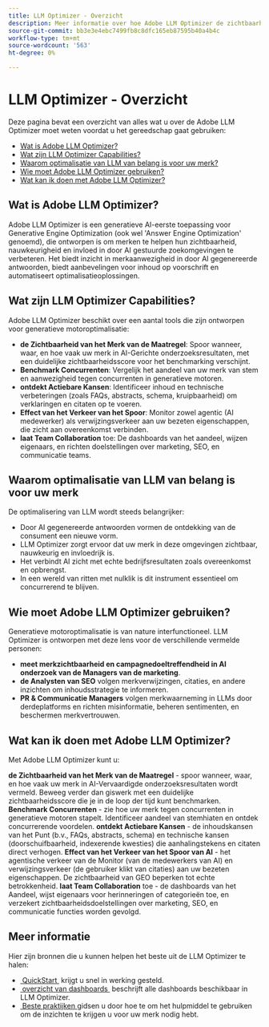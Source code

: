 ```yaml
---
title: LLM Optimizer - Overzicht
description: Meer informatie over hoe Adobe LLM Optimizer de zichtbaarheid van merken verhoogt in zoekopdrachten die door AI worden gestuurd. Houd opmerkingen, citaten en inzichten bij. Optimaliseren vandaag voor betere betrokkenheid en invloed.
source-git-commit: bb3e3e4ebc7499fb8c8dfc165eb87595b40a4b4c
workflow-type: tm+mt
source-wordcount: '563'
ht-degree: 0%

---
```



# LLM Optimizer - Overzicht

Deze pagina bevat een overzicht van alles wat u over de Adobe LLM Optimizer moet weten voordat u het gereedschap gaat gebruiken:

* [Wat is Adobe LLM Optimizer?](#what-is-adobe-llm-optimizer)
* [Wat zijn LLM Optimizer Capabilities?](#what-are-llm-optimizer-capabilities)
* [Waarom optimalisatie van LLM van belang is voor uw merk?](#why-llm-optimization-matters-for-your-brand)
* [Wie moet Adobe LLM Optimizer gebruiken?](#who-should-use-adobe-llm-optimizer)
* [Wat kan ik doen met Adobe LLM Optimizer?](#what-can-i-do-with-adobe-llm-optimizer)

## Wat is Adobe LLM Optimizer?

Adobe LLM Optimizer is een generatieve AI-eerste toepassing voor Generative Engine Optimization (ook wel &#39;Answer Engine Optimization&#39; genoemd), die ontworpen is om merken te helpen hun zichtbaarheid, nauwkeurigheid en invloed in door AI gestuurde zoekomgevingen te verbeteren. Het biedt inzicht in merkaanwezigheid in door AI gegenereerde antwoorden, biedt aanbevelingen voor inhoud op voorschrift en automatiseert optimalisatieoplossingen.

## Wat zijn LLM Optimizer Capabilities?

Adobe LLM Optimizer beschikt over een aantal tools die zijn ontworpen voor generatieve motoroptimalisatie:

* **de Zichtbaarheid van het Merk van de Maatregel**: Spoor wanneer, waar, en hoe vaak uw merk in AI-Gerichte onderzoeksresultaten, met een duidelijke zichtbaarheidsscore voor het benchmarking verschijnt.
* **Benchmark Concurrenten**: Vergelijk het aandeel van uw merk van stem en aanwezigheid tegen concurrenten in generatieve motoren.
* **ontdekt Actiebare Kansen**: Identificeer inhoud en technische verbeteringen (zoals FAQs, abstracts, schema, kruipbaarheid) om verklaringen en citaten op te voeren.
* **Effect van het Verkeer van het Spoor**: Monitor zowel agentic (AI medewerker) als verwijzingsverkeer aan uw bezeten eigenschappen, die zicht aan overeenkomst verbinden.
* **laat Team Collaboration** toe: De dashboards van het aandeel, wijzen eigenaars, en richten doelstellingen over marketing, SEO, en communicatie teams.

## Waarom optimalisatie van LLM van belang is voor uw merk

De optimalisering van LLM wordt steeds belangrijker:

* Door AI gegenereerde antwoorden vormen de ontdekking van de consument een nieuwe vorm.
* LLM Optimizer zorgt ervoor dat uw merk in deze omgevingen zichtbaar, nauwkeurig en invloedrijk is.
* Het verbindt AI zicht met echte bedrijfsresultaten zoals overeenkomst en opbrengst.
* In een wereld van ritten met nulklik is dit instrument essentieel om concurrerend te blijven.

## Wie moet Adobe LLM Optimizer gebruiken?

Generatieve motoroptimalisatie is van nature interfunctioneel. LLM Optimizer is ontworpen met deze lens voor de verschillende vermelde personen:

* **meet merkzichtbaarheid en campagnedoeltreffendheid in AI onderzoek van de Managers van de marketing**.
* **de Analysten van SEO** volgen merkverwijzingen, citaties, en andere inzichten om inhoudsstrategie te informeren.
* **PR &amp; Communicatie Managers** volgen merkwaarneming in LLMs door derdeplatforms en richten misinformatie, beheren sentimenten, en beschermen merkvertrouwen.

## Wat kan ik doen met Adobe LLM Optimizer?

Met Adobe LLM Optimizer kunt u:

**de Zichtbaarheid van het Merk van de Maatregel** - spoor wanneer, waar, en hoe vaak uw merk in AI-Vervaardigde onderzoeksresultaten wordt vermeld. Beweeg verder dan giswerk met een duidelijke zichtbaarheidsscore die je in de loop der tijd kunt benchmarken.
**Benchmark Concurrenten** - zie hoe uw merk tegen concurrenten in generatieve motoren stapelt. Identificeer aandeel van stemhiaten en ontdek concurrerende voordelen.
**ontdekt Actiebare Kansen** - de inhoudskansen van het Punt (b.v., FAQs, abstracts, schema) en technische kansen (doorschuifbaarheid, indexerende kwesties) die aanhalingstekens en citaten direct verhogen.
**Effect van het Verkeer van het Spoor van AI** - het agentische verkeer van de Monitor (van de medewerkers van AI) en verwijzingsverkeer (de gebruiker klikt van citaties) aan uw bezeten eigenschappen. De zichtbaarheid van GEO beperken tot echte betrokkenheid.
**laat Team Collaboration** toe - de dashboards van het Aandeel, wijst eigenaars voor herinneringen of categorieën toe, en verzekert zichtbaarheidsdoelstellingen over marketing, SEO, en communicatie functies worden gevolgd.


## Meer informatie

Hier zijn bronnen die u kunnen helpen het beste uit de LLM Optimizer te halen:

* [&#x200B; QuickStart &#x200B;](/help/overview/quick-start.md) krijgt u snel in werking gesteld.
* [&#x200B; overzicht van dashboards &#x200B;](/help/dashboards/dashboards-overview.md) beschrijft alle dashboards beschikbaar in LLM Optimizer.
* [&#x200B; Beste praktijken &#x200B;](/help/tutorials/best-practices.md) gidsen u door hoe te om het hulpmiddel te gebruiken om de inzichten te krijgen u voor uw merk nodig hebt.






